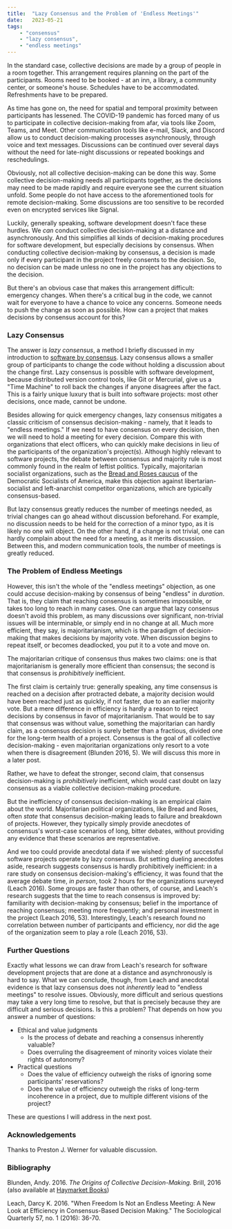 ```yaml
---
title:  "Lazy Consensus and the Problem of 'Endless Meetings'"
date:   2023-05-21
tags:
	- "consensus" 
	- "lazy consensus", 
	- "endless meetings"
---
```


In the standard case, collective decisions are made by a group of people in a room together. This arrangement requires planning on the part of the participants. Rooms need to be booked - at an inn, a library, a community center, or someone's house. Schedules have to be accommodated. Refreshments have to be prepared.

As time has gone on, the need for spatial and temporal proximity between participants has lessened. The COVID-19 pandemic has forced many of us to participate in collective decision-making from afar, via tools like Zoom, Teams, and Meet. Other communication tools like e-mail, Slack, and Discord allow us to conduct decision-making processes asynchronously, through voice and text messages. Discussions can be continued over several days without the need for late-night discussions or repeated bookings and reschedulings.

Obviously, not all collective decision-making can be done this way. Some collective decision-making needs all participants together, as the decisions may need to be made rapidly and require everyone see the current situation unfold. Some people do not have access to the aforementioned tools for remote decision-making. Some discussions are too sensitive to be recorded even on encrypted services like Signal.

Luckily, generally speaking, software development doesn't face these hurdles. We *can* conduct collective decision-making at a distance and asynchronously. And this simplifies all kinds of decision-making procedures for software development, but especially decisions by consensus. When conducting collective decision-making by consensus, a decision is made only if every participant in the project freely consents to the decision. So, no decision can be made unless no one in the project has any objections to the decision. 

But there's an obvious case that makes this arrangement difficult: emergency changes. When there's a critical bug in the code, we cannot wait for everyone to have a chance to voice any concerns. Someone needs to push the change as soon as possible. How can a project that makes decisions by consensus account for this?

### Lazy Consensus

The answer is *lazy consensus*, a method I briefly discussed in my introduction to [software by consensus](/blog/2023-05-06-software-by-consensus/). Lazy consensus allows a smaller group of participants to change the code without holding a discussion about the change first. Lazy consensus is possible with software development, because distributed version control tools, like Git or Mercurial, give us a "Time Machine" to roll back the changes if anyone disagrees after the fact. This is a fairly unique luxury that is built into software projects: most other decisions, once made, cannot be undone.

Besides allowing for quick emergency changes, lazy consensus mitigates a classic criticism of consensus decision-making - namely, that it leads to "endless meetings." If we need to have consensus on every decision, then we will need to hold a meeting for every decision. Compare this with organizations that elect officers, who can quickly make decisions in lieu of the participants of the organization's project(s). Although highly relevant to software projects, the debate between consensus and majority rule is most commonly found in the realm of leftist politics. Typically, majoritarian socialist organizations, such as the [Bread and Roses caucus](https://breadandrosesdsa.org/where-we-stand/#democracy-not-horizontalism) of the Democratic Socialists of America, make this objection against libertarian-socialist and left-anarchist competitor organizations, which are typically consensus-based.

But lazy consensus greatly reduces the number of meetings needed, as trivial changes can go ahead without discussion beforehand. For example, no discussion needs to be held for the correction of a minor typo, as it is likely no one will object. On the other hand, if a change is not trivial, one can hardly complain about the need for a meeting, as it merits discussion. Between this, and modern communication tools, the number of meetings is greatly reduced.

### The Problem of Endless Meetings

However, this isn't the whole of the "endless meetings" objection, as one could accuse decision-making by consensus of being "endless" in *duration*. That is, they claim that reaching consensus is sometimes impossible, or takes too long to reach in many cases. One can argue that lazy consensus doesn't avoid this problem, as many discussions over significant, non-trivial issues will be interminable, or simply end in no change at all. Much more efficient, they say, is majoritarianism, which is the paradigm of decision-making that makes decisions by majority vote. When discussion begins to repeat itself, or becomes deadlocked, you put it to a vote and move on. 

The majoritarian critique of consensus thus makes two claims: one is that majoritarianism is generally more efficient than consensus; the second is that consensus is *prohibitively* inefficient. 

The first claim is certainly true: generally speaking, any time consensus is reached on a decision after protracted debate, a majority decision would have been reached just as quickly, if not faster, due to an earlier majority vote. But a mere difference in efficiency is hardly a reason to reject decisions by consensus in favor of majoritarianism. That would be to say that consensus was without value, something the majoritarian can hardly claim, as a consensus decision is surely better than a fractious, divided one for the long-term health of a project. Consensus is the goal of all collective decision-making - even majoritarian organizations only resort to a vote when there is disagreement (Blunden 2016, 5). We will discuss this more in a later post.

Rather, we have to defeat the stronger, second claim, that consensus decision-making is *prohibitively* inefficient, which would cast doubt on lazy consensus as a viable collective decision-making procedure. 

But the inefficiency of consensus decision-making is an empirical claim about the world. Majoritarian political organizations, like Bread and Roses, often *state* that consensus decision-making leads to failure and breakdown of projects. However, they typically simply provide anecdotes of consensus's worst-case scenarios of long, bitter debates, without providing any evidence that these scenarios are representative. 

And we too could provide anecdotal data if we wished: plenty of successful software projects operate by lazy consensus. But setting dueling anecdotes aside, research suggests consensus is hardly prohibitively inefficient: in a rare study on consensus decision-making's efficiency, it was found that the average debate time, *in person*, took 2 hours for the organizations surveyed (Leach 2016). Some groups are faster than others, of course, and Leach's research suggests that the time to reach consensus is improved by: familiarity with decision-making by consensus; belief in the importance of reaching consensus; meeting more frequently; and personal investment in the project (Leach 2016, 53). Interestingly, Leach's research found no correlation between number of participants and efficiency, nor did the age of the organization seem to play a role (Leach 2016, 53).

### Further Questions

Exactly what lessons we can draw from Leach's research for software development projects that are done at a distance and asynchronously is hard to say. What we can conclude, though, from Leach and anecdotal evidence is that lazy consensus does not *inherently* lead to "endless meetings" to resolve issues. Obviously, more difficult and serious questions may take a very long time to resolve, but that is precisely because they are difficult and serious decisions. Is this a problem? That depends on how you answer a number of questions:
- Ethical and value judgments
	- Is the process of debate and reaching a consensus inherently valuable?
	- Does overruling the disagreement of minority voices violate their rights of autonomy?
- Practical questions
	- Does the value of efficiency outweigh the risks of ignoring some participants' reservations?
	- Does the value of efficiency outweigh the risks of long-term incoherence in a project, due to multiple different visions of the project?

These are questions I will address in the next post.

### Acknowledgements

Thanks to Preston J. Werner for valuable discussion.

### Bibliography

Blunden, Andy. 2016. *The Origins of Collective Decision-Making.* Brill, 2016 (also available at [Haymarket Books](https://www.haymarketbooks.org/books/998-the-origins-of-collective-decision-making))

Leach, Darcy K. 2016. "When Freedom Is Not an Endless Meeting: A New Look at Efficiency in Consensus-Based Decision Making." The Sociological Quarterly 57, no. 1 (2016): 36-70.